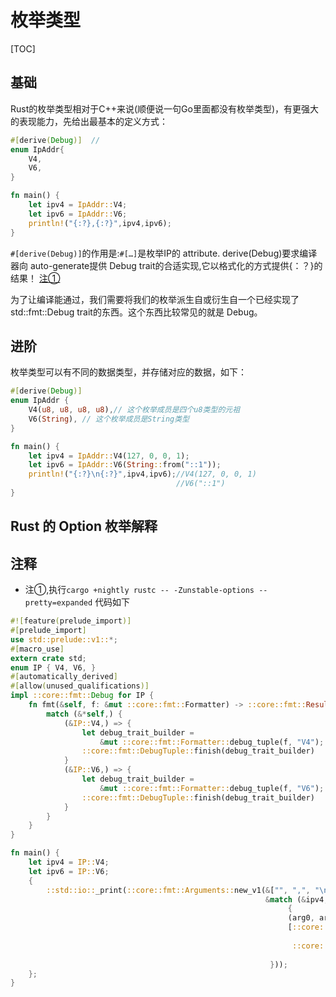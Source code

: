 # 枚举类型

[TOC] 

## 基础
Rust的枚举类型相对于C++来说(顺便说一句Go里面都没有枚举类型)，有更强大的表现能力，先给出最基本的定义方式：
```rust
#[derive(Debug)]  // 
enum IpAddr{
    V4,
    V6,
}

fn main() {
    let ipv4 = IpAddr::V4;
    let ipv6 = IpAddr::V6;
    println!("{:?},{:?}",ipv4,ipv6);
}
```

`#[derive(Debug)]`的作用是:`#[…]`是枚举IP的 attribute. derive(Debug)要求编译器向 auto-generate提供 Debug trait的合适实现,它以格式化的方式提供{：？}的结果！ [注①](#注①)

为了让编译能通过，我们需要将我们的枚举派生自或衍生自一个已经实现了 std::fmt::Debug trait的东西。这个东西比较常见的就是 Debug。

## 进阶
枚举类型可以有不同的数据类型，并存储对应的数据，如下：
```rust
#[derive(Debug)]
enum IpAddr {
    V4(u8, u8, u8, u8),// 这个枚举成员是四个u8类型的元祖
    V6(String), // 这个枚举成员是String类型
}

fn main() {
    let ipv4 = IpAddr::V4(127, 0, 0, 1);
    let ipv6 = IpAddr::V6(String::from("::1"));
    println!("{:?}\n{:?}",ipv4,ipv6);//V4(127, 0, 0, 1) 
                                     //V6("::1")
}
```
## Rust 的 Option 枚举解释


## 注释
- <a id="注①">注①</a>,执行`cargo +nightly rustc -- -Zunstable-options --pretty=expanded` 代码如下

```rust
#![feature(prelude_import)]
#[prelude_import]
use std::prelude::v1::*;
#[macro_use]
extern crate std;
enum IP { V4, V6, }
#[automatically_derived]
#[allow(unused_qualifications)]
impl ::core::fmt::Debug for IP {
    fn fmt(&self, f: &mut ::core::fmt::Formatter) -> ::core::fmt::Result {
        match (&*self,) {
            (&IP::V4,) => {
                let debug_trait_builder =
                    &mut ::core::fmt::Formatter::debug_tuple(f, "V4");
                ::core::fmt::DebugTuple::finish(debug_trait_builder)
            }
            (&IP::V6,) => {
                let debug_trait_builder =
                    &mut ::core::fmt::Formatter::debug_tuple(f, "V6");
                ::core::fmt::DebugTuple::finish(debug_trait_builder)
            }
        }
    }
}

fn main() {
    let ipv4 = IP::V4;
    let ipv6 = IP::V6;
    {
        ::std::io::_print(::core::fmt::Arguments::new_v1(&["", ",", "\n"],
                                                         &match (&ipv4, &ipv6)
                                                              {
                                                              (arg0, arg1) =>
                                                              [::core::fmt::ArgumentV1::new(arg0,
                                                                                            ::core::fmt::Debug::fmt),
                                                               ::core::fmt::ArgumentV1::new(arg1,
                                                                                            ::core::fmt::Debug::fmt)],
                                                          }));
    };
}
```